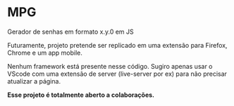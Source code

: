 # MPG
Gerador de senhas em formato x.y.0 em JS

Futuramente, projeto pretende ser replicado em uma extensão para Firefox, Chrome e um app mobile.

Nenhum framework está presente nesse código. Sugiro apenas usar o VScode com uma extensão de server (live-server por ex) para não precisar atualizar a página.

**Esse projeto é totalmente aberto a colaborações.**
